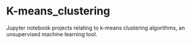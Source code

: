 # K-means_clustering
Jupyter notebook projects relating to k-means clustering algorithms, an unsupervised machine learning tool.
